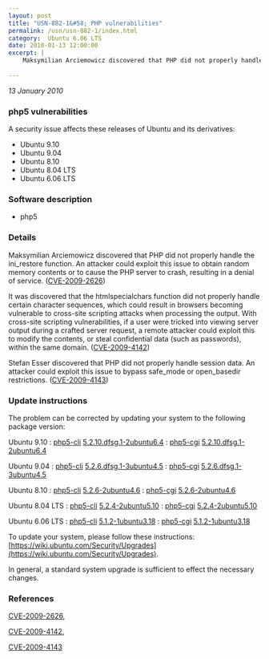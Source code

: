 ```yaml
---
layout: post
title: "USN-882-1&#58; PHP vulnerabilities"
permalink: /usn/usn-882-1/index.html
category:  Ubuntu 6.06 LTS
date: 2010-01-13 12:00:00
excerpt: |
    Maksymilian Arciemowicz discovered that PHP did not properly handle the ini_restore function. An attacker could exploit this issue to obtain random memory contents or to cause the PHP server to crash, resulting in a denial of service. ([CVE-2009-2626](http://people.ubuntu.com/~ubuntu-security/cve/CVE-2009-2626))
    
--- 
```

 
 

*13 January 2010*

### php5 vulnerabilities

A security issue affects these releases of Ubuntu and its derivatives:

* Ubuntu 9.10
* Ubuntu 9.04
* Ubuntu 8.10
* Ubuntu 8.04 LTS
* Ubuntu 6.06 LTS

### Software description

* php5 

### Details

Maksymilian Arciemowicz discovered that PHP did not properly handle the ini_restore function. An attacker could exploit this issue to obtain random memory contents or to cause the PHP server to crash, resulting in a denial of service. ([CVE-2009-2626](http://people.ubuntu.com/~ubuntu-security/cve/CVE-2009-2626))

It was discovered that the htmlspecialchars function did not properly handle certain character sequences, which could result in browsers becoming vulnerable to cross-site scripting attacks when processing the output. With cross-site scripting vulnerabilities, if a user were tricked into viewing server output during a crafted server request, a remote attacker could exploit this to modify the contents, or steal confidential data (such as passwords), within the same domain. ([CVE-2009-4142](http://people.ubuntu.com/~ubuntu-security/cve/CVE-2009-4142))

Stefan Esser discovered that PHP did not properly handle session data. An attacker could exploit this issue to bypass safe_mode or open_basedir restrictions. ([CVE-2009-4143](http://people.ubuntu.com/~ubuntu-security/cve/CVE-2009-4143)) 

### Update instructions

The problem can be corrected by updating your system to the following package version:

Ubuntu 9.10
 : [php5-cli](https://launchpad.net/ubuntu/+source/php5) <span> [5.2.10.dfsg.1-2ubuntu6.4](https://launchpad.net/ubuntu/+source/php5/5.2.10.dfsg.1-2ubuntu6.4) </span> 
 : [php5-cgi](https://launchpad.net/ubuntu/+source/php5) <span> [5.2.10.dfsg.1-2ubuntu6.4](https://launchpad.net/ubuntu/+source/php5/5.2.10.dfsg.1-2ubuntu6.4) </span> 

Ubuntu 9.04
 : [php5-cli](https://launchpad.net/ubuntu/+source/php5) <span> [5.2.6.dfsg.1-3ubuntu4.5](https://launchpad.net/ubuntu/+source/php5/5.2.6.dfsg.1-3ubuntu4.5) </span> 
 : [php5-cgi](https://launchpad.net/ubuntu/+source/php5) <span> [5.2.6.dfsg.1-3ubuntu4.5](https://launchpad.net/ubuntu/+source/php5/5.2.6.dfsg.1-3ubuntu4.5) </span> 

Ubuntu 8.10
 : [php5-cli](https://launchpad.net/ubuntu/+source/php5) <span> [5.2.6-2ubuntu4.6](https://launchpad.net/ubuntu/+source/php5/5.2.6-2ubuntu4.6) </span> 
 : [php5-cgi](https://launchpad.net/ubuntu/+source/php5) <span> [5.2.6-2ubuntu4.6](https://launchpad.net/ubuntu/+source/php5/5.2.6-2ubuntu4.6) </span> 

Ubuntu 8.04 LTS
 : [php5-cli](https://launchpad.net/ubuntu/+source/php5) <span> [5.2.4-2ubuntu5.10](https://launchpad.net/ubuntu/+source/php5/5.2.4-2ubuntu5.10) </span> 
 : [php5-cgi](https://launchpad.net/ubuntu/+source/php5) <span> [5.2.4-2ubuntu5.10](https://launchpad.net/ubuntu/+source/php5/5.2.4-2ubuntu5.10) </span> 

Ubuntu 6.06 LTS
 : [php5-cli](https://launchpad.net/ubuntu/+source/php5) <span> [5.1.2-1ubuntu3.18](https://launchpad.net/ubuntu/+source/php5/5.1.2-1ubuntu3.18) </span> 
 : [php5-cgi](https://launchpad.net/ubuntu/+source/php5) <span> [5.1.2-1ubuntu3.18](https://launchpad.net/ubuntu/+source/php5/5.1.2-1ubuntu3.18) </span> 

To update your system, please follow these instructions: [https://wiki.ubuntu.com/Security/Upgrades](https://wiki.ubuntu.com/Security/Upgrades).

In general, a standard system upgrade is sufficient to effect the necessary changes. 

### References

 
 [CVE-2009-2626](http://people.ubuntu.com/~ubuntu-security/cve/CVE-2009-2626), 

 [CVE-2009-4142](http://people.ubuntu.com/~ubuntu-security/cve/CVE-2009-4142), 

 [CVE-2009-4143](http://people.ubuntu.com/~ubuntu-security/cve/CVE-2009-4143)
 

